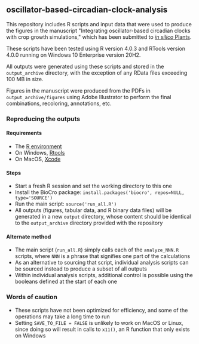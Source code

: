 ## oscillator-based-circadian-clock-analysis
This repository includes R scripts and input data that were used to produce
the figures in the manuscript "Integrating oscillator-based circadian clocks
with crop growth simulations," which has been submitted to
[*in silico* Plants](https://academic.oup.com/insilicoplants).

These scripts have been tested using R version 4.0.3 and RTools version 4.0.0
running on Windows 10 Enterprise version 20H2.

All outputs were generated using these scripts and stored in the
```output_archive``` directory, with the exception of any RData files exceeding
100 MB in size.

Figures in the manuscript were produced from the PDFs in
```output_archive/figures``` using Adobe Illustrator to perform the final
combinations, recoloring, annotations, etc.

### Reproducing the outputs

#### Requirements
- The [R environment](https://cran.r-project.org/)
- On Windows, [Rtools](https://cran.r-project.org/bin/windows/Rtools/)
- On MacOS, [Xcode](https://developer.apple.com/xcode/)

#### Steps
- Start a fresh R session and set the working directory to this one
- Install the BioCro package:
  ```install.packages('biocro', repos=NULL, type='SOURCE')```
- Run the main script: ```source('run_all.R')```
- All outputs (figures, tabular data, and R binary data files) will be generated
  in a new ```output``` directory, whose content should be identical to the
  ```output_archive``` directory provided with the repository

#### Alternate method
- The main script (```run_all.R```) simply calls each of the ```analyze_NNN.R```
  scripts, where `NNN` is a phrase that signifies one part of the calculations
- As an alternative to sourcing that script, individual analysis scripts can
  be sourced instead to produce a subset of all outputs
- Within individual analysis scripts, additional control is possible using the
  booleans defined at the start of each one

### Words of caution
- These scripts have not been optimized for efficiency, and some of the
operations may take a long time to run
- Setting ```SAVE_TO_FILE = FALSE``` is unlikely to work on MacOS or Linux,
  since doing so will result in calls to ```x11()```, an R function that only
  exists on Windows
